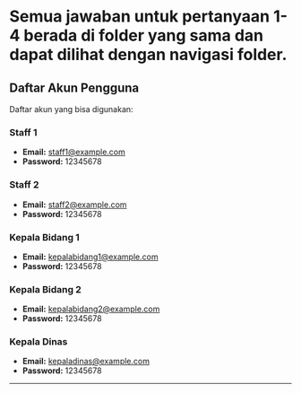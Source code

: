 # Semua jawaban untuk pertanyaan 1-4 berada di folder yang sama dan dapat dilihat dengan navigasi folder.
## Daftar Akun Pengguna

Daftar akun yang bisa digunakan:

### **Staff 1**
- **Email:** staff1@example.com
- **Password:** 12345678

### **Staff 2**
- **Email:** staff2@example.com
- **Password:** 12345678

### **Kepala Bidang 1**
- **Email:** kepalabidang1@example.com
- **Password:** 12345678

### **Kepala Bidang 2**
- **Email:** kepalabidang2@example.com
- **Password:** 12345678

### **Kepala Dinas**
- **Email:** kepaladinas@example.com
- **Password:** 12345678

---
